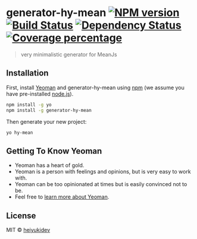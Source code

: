 # generator-hy-mean [![NPM version][npm-image]][npm-url] [![Build Status][travis-image]][travis-url] [![Dependency Status][daviddm-image]][daviddm-url] [![Coverage percentage][coveralls-image]][coveralls-url]
> very minimalistic generator for MeanJs

## Installation

First, install [Yeoman](http://yeoman.io) and generator-hy-mean using [npm](https://www.npmjs.com/) (we assume you have pre-installed [node.js](https://nodejs.org/)).

```bash
npm install -g yo
npm install -g generator-hy-mean
```

Then generate your new project:

```bash
yo hy-mean
```

## Getting To Know Yeoman

 * Yeoman has a heart of gold.
 * Yeoman is a person with feelings and opinions, but is very easy to work with.
 * Yeoman can be too opinionated at times but is easily convinced not to be.
 * Feel free to [learn more about Yeoman](http://yeoman.io/).

## License

MIT © [heiyukidev]()


[npm-image]: https://badge.fury.io/js/generator-hy-mean.svg
[npm-url]: https://npmjs.org/package/generator-hy-mean
[travis-image]: https://travis-ci.org//generator-hy-mean.svg?branch=master
[travis-url]: https://travis-ci.org//generator-hy-mean
[daviddm-image]: https://david-dm.org//generator-hy-mean.svg?theme=shields.io
[daviddm-url]: https://david-dm.org//generator-hy-mean
[coveralls-image]: https://coveralls.io/repos//generator-hy-mean/badge.svg
[coveralls-url]: https://coveralls.io/r//generator-hy-mean
